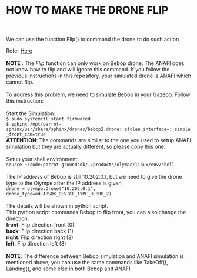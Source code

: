 HOW TO MAKE THE DRONE FLIP
==========================
<br>
<br>
We can use the function Flip() to command the drone to do such action  

Refer [Here](https://developer.parrot.com/docs/olympe/arsdkng_ardrone3_animations.html)
<br>
<br>
**NOTE** : The _Flip_ function can only work on Bebop drone. The ANAFI does not know how to flip and will ignore this command.
If you follow the previous instructions in this repository, your simulated drone is ANAFI which cannot flip.
<br>
<br>
To address this problem, we need to simulate Bebop in your Gazebo. Follow this instruction:<br>
<br> Start the Simulation:
<br> `$ sudo systemctl start firmwared`
<br> `$ sphinx /opt/parrot-sphinx/usr/share/sphinx/drones/bebop2.drone::stolen_interface=::simple_front_cam=true`
<br>**ATTENTION**: The commands are similar to the one you used to setup ANAFI simulation but they are actually different, so please copy this one.
<br>
<br>Setup your shell environment:
<br>`source ~/code/parrot-groundsdk/./products/olympe/linux/env/shell`
<br>
<br>The IP address of Bebop is still 10.202.0.1, but we need to give the drone type to the Olympe after the IP address is given
<br>`drone = olympe.Drone("10.202.0.1", drone_type=od.ARSDK_DEVICE_TYPE_BEBOP_2)`
<br>
<br>
The details will be shown in python script.
<br>This python script commands Bebop to flip front, you can also change the direction:
<br> **front**:   Flip direction front (0)
<br> **back**:    Flip direction back (1)
<br> **right**:   Flip direction right (2)
<br> **left**:    Flip direction left (3)
<br>
<br>
**NOTE**: The difference between Bebop simulation and ANAFI simulation is mentioned above, you can use the same commands like TakeOff(), Landing(), and some else in both Bebop and ANAFI
